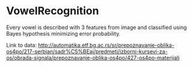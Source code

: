 # VowelRecognition

Every vowel is described with 3 features from image and classified using Bayes hypothesis minimizing error probability.

Link to data: http://automatika.etf.bg.ac.rs/sr/prepoznavanje-oblika-os4po/217-serbian/sadr%C5%BEaj/predmeti/izborni-kursevi-za-os/obrada-signala/prepoznavanje-oblika-os4po/427-os4po-materijali
